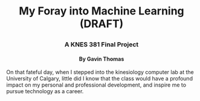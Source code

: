 # <p align="center">My Foray into Machine Learning (DRAFT)</p>

### <p align="center"> A KNES 381 Final Project</p>
#### <p align="center">By Gavin Thomas</p>

On that fateful day, when I stepped into the kinesiology computer lab at the University of Calgary, little did I know that the class would have a profound impact on my personal and professional development, and inspire me to pursue technology as a career.

